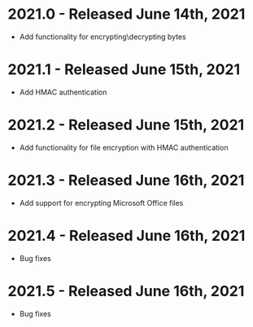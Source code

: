 # 2021.0 - Released June 14th, 2021
- Add functionality for encrypting\decrypting bytes

# 2021.1 - Released June 15th, 2021
- Add HMAC authentication

# 2021.2 - Released June 15th, 2021
- Add functionality for file encryption with HMAC authentication

# 2021.3 - Released June 16th, 2021
- Add support for encrypting Microsoft Office files

# 2021.4 - Released June 16th, 2021
- Bug fixes

# 2021.5 - Released June 16th, 2021
- Bug fixes


